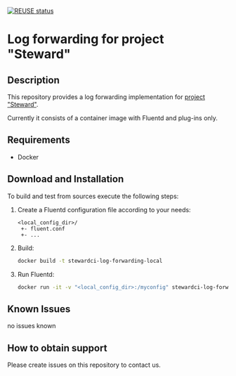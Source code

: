 [![REUSE status](https://api.reuse.software/badge/github.com/SAP/stewardci-log-forwarding)](https://api.reuse.software/info/github.com/SAP/stewardci-log-forwarding)

# Log forwarding for project "Steward"

## Description

This repository provides a log forwarding implementation for [project "Steward"](https://github.com/SAP/stewardci-core).

Currently it consists of a container image with Fluentd and plug-ins only.

## Requirements

- Docker

## Download and Installation

To build and test from sources execute the following steps:

1.  Create a Fluentd configuration file according to your needs:

        <local_config_dir>/
         +- fluent.conf
         +- ...

2.  Build:

    ```sh
    docker build -t stewardci-log-forwarding-local
    ```

3. Run Fluentd:

    ```sh
    docker run -it -v "<local_config_dir>:/myconfig" stewardci-log-forwarding-local -c /myconfig/fluent.conf
    ```

## Known Issues

no issues known

## How to obtain support

Please create issues on this repository to contact us.
